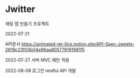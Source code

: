 # Jwitter
채팅 앱 만들기 프로젝트

2022-07-21

API문서
https://animated-jet-0ce.notion.site/API-Spec-Jweets-2619c23f03b04e96aa805778191981f5


2022-07-27
서버 MVC 패턴 적용

2022-08-08
로그인 restful APi 개발


